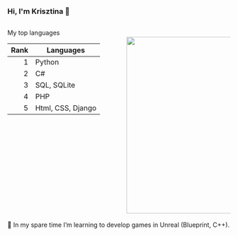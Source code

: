 ### Hi, I'm Krisztina 👋
<div style="float: left; width: 50%;">
  <p>
My top languages

| Rank | Languages |
|-----:|-----------|
|     1| Python  |
|     2| C#         |
|     3| SQL, SQLite       |
|     4| PHP   |
|     5| Html, CSS, Django       |
  
</details></p>

</div>
<div tyle="float: right; width: 50%;">
  <pre> 
<div id="header" align="right">
  <img src="https://user-images.githubusercontent.com/82880530/216677082-83024438-194c-4567-bd71-86839d59232f.png" {width=40px height=400px}/>
</div></pre>
</div>


  🌱 In my spare time I’m learning to develop games in Unreal (Blueprint, C++).
